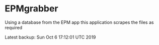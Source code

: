 # EPMgrabber
Using a database from the EPM app this application scrapes the files as required


Latest backup: Sun Oct 6 17:12:01 UTC 2019
